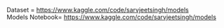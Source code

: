 Dataset = https://www.kaggle.com/code/sarvjeetsingh/models <br>
Models Notebook= https://www.kaggle.com/code/sarvjeetsingh/models
